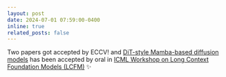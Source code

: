 ```yaml
---
layout: post
date: 2024-07-01 07:59:00-0400
inline: true
related_posts: false
---
```


Two papers got accepted by ECCV! and  [DiT-style Mamba-based diffusion models](https://arxiv.org/abs/2403.13802) has been accepted by oral in [ICML Workshop on Long Context Foundation Models (LCFM)](https://longcontextfm.github.io/)  :sparkles: 


